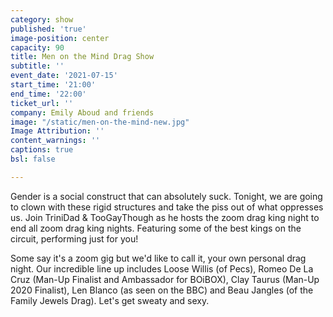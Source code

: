 ```yaml
---
category: show
published: 'true'
image-position: center
capacity: 90
title: Men on the Mind Drag Show
subtitle: ''
event_date: '2021-07-15'
start_time: '21:00'
end_time: '22:00'
ticket_url: ''
company: Emily Aboud and friends
image: "/static/men-on-the-mind-new.jpg"
Image Attribution: ''
content_warnings: ''
captions: true
bsl: false

---
```

Gender is a social construct that can absolutely suck. Tonight, we are going to clown with these rigid structures and take the piss out of what oppresses us. Join TriniDad & TooGayThough as he hosts the zoom drag king night to end all zoom drag king nights. Featuring some of the best kings on the circuit, performing just for you! 

Some say it's a zoom gig but we'd like to call it, your own personal drag night. Our incredible line up includes Loose Willis (of Pecs), Romeo De La Cruz (Man-Up Finalist and Ambassador for BOiBOX), Clay Taurus (Man-Up 2020 Finalist), Len Blanco (as seen on the BBC) and Beau Jangles (of the Family Jewels Drag). Let's get sweaty and sexy.